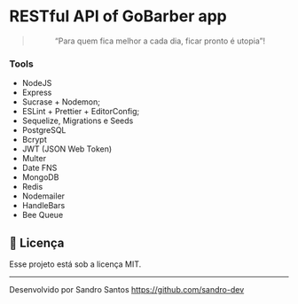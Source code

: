 # RESTful API of GoBarber app

<blockquote align="center">“Para quem fica melhor a cada dia, ficar pronto é utopia”!</blockquote>

### Tools

- NodeJS
- Express
- Sucrase + Nodemon;
- ESLint + Prettier + EditorConfig;
- Sequelize, Migrations e Seeds
- PostgreSQL
- Bcrypt
- JWT (JSON Web Token)
- Multer
- Date FNS
- MongoDB
- Redis
- Nodemailer
- HandleBars
- Bee Queue

## :memo: Licença

Esse projeto está sob a licença MIT.

---

Desenvolvido por Sandro Santos https://github.com/sandro-dev

